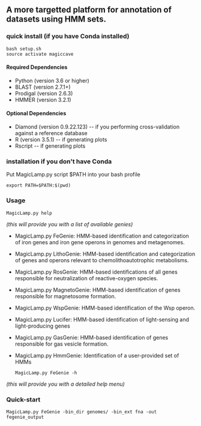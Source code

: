 ## A more targetted platform for annotation of datasets using HMM sets.

### quick install (if you have Conda installed)

    bash setup.sh
    source activate magiccave

#### Required Dependencies
* Python (version 3.6 or higher)
* BLAST (version 2.7.1+)
* Prodigal (version 2.6.3)
* HMMER (version 3.2.1)

#### Optional Dependencies
* Diamond (version 0.9.22.123) -- if you performing cross-validation against a reference database
* R (version 3.5.1) -- if generating plots
* Rscript -- if generating plots

### installation if you don't have Conda

Put MagicLamp.py script $PATH into your bash profile

    export PATH=$PATH:$(pwd)
                                      

### Usage
    MagicLamp.py help
*(this will provide you with a list of available genies)*

* MagicLamp.py FeGenie: HMM-based identification and categorization of iron genes and iron gene operons in genomes and metagenomes.
* MagicLamp.py LithoGenie: HMM-based identification and categorization of genes and operons relevant to chemolithoautotrophic metabolisms.
* MagicLamp.py RosGenie: HMM-based identifications of all genes responsible for neutralization of reactive-oxygen species.
* MagicLamp.py MagnetoGenie: HMM-based identification of genes responsible for magnetosome formation.
* MagicLamp.py WspGenie: HMM-based identification of the Wsp operon.
* MagicLamp.py Lucifer: HMM-based identification of light-sensing and light-producing genes
* MagicLamp.py GasGenie: HMM-based identification of genes responsible for gas vesicle formation.
* MagicLamp.py HmmGenie: Identification of a user-provided set of HMMs


      MagicLamp.py FeGenie -h
 *(this will provide you with a detailed help menu)*
 
 
 ### Quick-start
    MagicLamp.py FeGenie -bin_dir genomes/ -bin_ext fna -out fegenie_output
    



